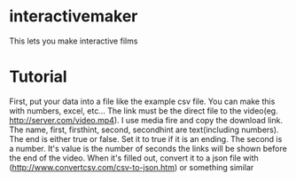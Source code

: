 # interactivemaker

This lets you make interactive films

# Tutorial

First, put your data into a file like the example csv file. You can make this with numbers, excel, etc...
The link must be the direct file to the video(eg. http://server.com/video.mp4). I use media fire and copy the download link.
The name, first, firsthint, second, secondhint are text(including numbers).
The end is either true or false. Set it to true if it is an ending.
The second is a number. It's value is the number of seconds the links will be shown before the end of the video.
When it's filled out, convert it to a json file with (http://www.convertcsv.com/csv-to-json.htm) or something similar
